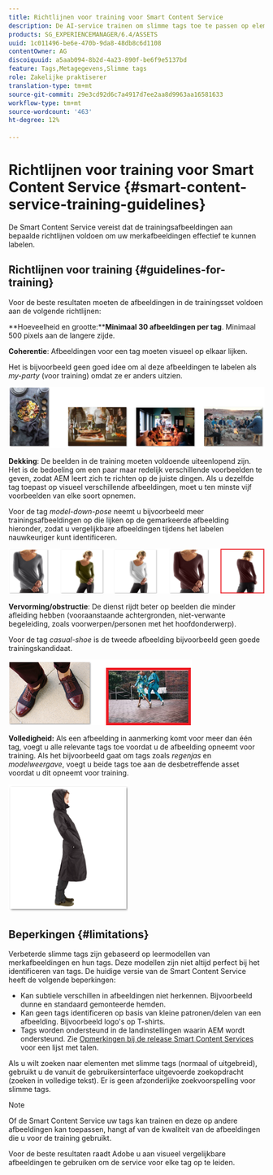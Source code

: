 ```yaml
---
title: Richtlijnen voor training voor Smart Content Service
description: De AI-service trainen om slimme tags toe te passen op elementen
products: SG_EXPERIENCEMANAGER/6.4/ASSETS
uuid: 1c011496-be6e-470b-9da8-48db8c6d1108
contentOwner: AG
discoiquuid: a5aab094-8b2d-4a23-890f-be6f9e5137bd
feature: Tags,Metagegevens,Slimme tags
role: Zakelijke praktiserer
translation-type: tm+mt
source-git-commit: 29e3cd92d6c7a4917d7ee2aa8d9963aa16581633
workflow-type: tm+mt
source-wordcount: '463'
ht-degree: 12%

---
```



# Richtlijnen voor training voor Smart Content Service {#smart-content-service-training-guidelines}

De Smart Content Service vereist dat de trainingsafbeeldingen aan bepaalde richtlijnen voldoen om uw merkafbeeldingen effectief te kunnen labelen.

## Richtlijnen voor training {#guidelines-for-training}

Voor de beste resultaten moeten de afbeeldingen in de trainingsset voldoen aan de volgende richtlijnen:

**Hoeveelheid en grootte:****Minimaal 30 afbeeldingen per tag**. Minimaal 500 pixels aan de langere zijde.

**Coherentie**: Afbeeldingen voor een tag moeten visueel op elkaar lijken.

Het is bijvoorbeeld geen goed idee om al deze afbeeldingen te labelen als *my-party* (voor training) omdat ze er anders uitzien.

![Illustratieve afbeeldingen ter illustratie van de richtlijnen voor training](assets/do-not-localize/coherence.png)

**Dekking**: De beelden in de training moeten voldoende uiteenlopend zijn. Het is de bedoeling om een paar maar redelijk verschillende voorbeelden te geven, zodat AEM leert zich te richten op de juiste dingen. Als u dezelfde tag toepast op visueel verschillende afbeeldingen, moet u ten minste vijf voorbeelden van elke soort opnemen.

Voor de tag *model-down-pose* neemt u bijvoorbeeld meer trainingsafbeeldingen op die lijken op de gemarkeerde afbeelding hieronder, zodat u vergelijkbare afbeeldingen tijdens het labelen nauwkeuriger kunt identificeren.

![Illustratieve afbeeldingen ter illustratie van de richtlijnen voor training](assets/do-not-localize/coverage_1.png)

**Vervorming/obstructie**: De dienst rijdt beter op beelden die minder afleiding hebben (vooraanstaande achtergronden, niet-verwante begeleiding, zoals voorwerpen/personen met het hoofdonderwerp).

Voor de tag *casual-shoe* is de tweede afbeelding bijvoorbeeld geen goede trainingskandidaat.

![Illustratieve afbeeldingen ter illustratie van de richtlijnen voor training](assets/do-not-localize/distraction.png)

**Volledigheid:** Als een afbeelding in aanmerking komt voor meer dan één tag, voegt u alle relevante tags toe voordat u de afbeelding opneemt voor training. Als het bijvoorbeeld gaat om tags zoals *regenjas* en *modelweergave*, voegt u beide tags toe aan de desbetreffende asset voordat u dit opneemt voor training.

![Illustratieve afbeeldingen ter illustratie van de richtlijnen voor training](assets/do-not-localize/completeness.png)

## Beperkingen {#limitations}

Verbeterde slimme tags zijn gebaseerd op leermodellen van merkafbeeldingen en hun tags. Deze modellen zijn niet altijd perfect bij het identificeren van tags. De huidige versie van de Smart Content Service heeft de volgende beperkingen:

* Kan subtiele verschillen in afbeeldingen niet herkennen. Bijvoorbeeld dunne en standaard gemonteerde hemden.
* Kan geen tags identificeren op basis van kleine patronen/delen van een afbeelding. Bijvoorbeeld logo&#39;s op T-shirts.
* Tags worden ondersteund in de landinstellingen waarin AEM wordt ondersteund. Zie [Opmerkingen bij de release Smart Content Services](/help/release-notes/smart-content-service-release-notes.md) voor een lijst met talen.

Als u wilt zoeken naar elementen met slimme tags (normaal of uitgebreid), gebruikt u de vanuit de gebruikersinterface uitgevoerde zoekopdracht (zoeken in volledige tekst). Er is geen afzonderlijke zoekvoorspelling voor slimme tags.

>[!NOTE]
>
>Of de Smart Content Service uw tags kan trainen en deze op andere afbeeldingen kan toepassen, hangt af van de kwaliteit van de afbeeldingen die u voor de training gebruikt.
>
>Voor de beste resultaten raadt Adobe u aan visueel vergelijkbare afbeeldingen te gebruiken om de service voor elke tag op te leiden.

